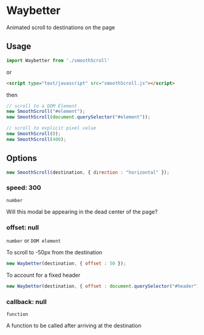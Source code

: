 Waybetter
=========

Animated scroll to destinations on the page

Usage
------

```js
import Waybetter from './smoothScroll'
```

or

```html
<script type="text/javascript" src="smoothScroll.js"></script>
```

then

```js
// scroll to a DOM Element
new SmoothScroll("#element");
new SmoothScroll(document.querySelector("#element"));

// scroll to explicit pixel value	
new SmoothScroll(0);	
new SmoothScroll(400);	
```


Options
-------


```js
new SmoothScroll(destination, { direction : "horizontal" });
```



### speed: 300

`number`

Will this modal be appearing in the dead center of the page?


### offset: null

`number` or `DOM element`

To scroll to -50px from the destination

```js
new Waybetter(destination, { offset : 50 });
```

To account for a fixed header

```js
new Waybetter(destination, { offset : document.querySelector("#header") });
```


### callback: null

`function`

A function to be called after arriving at the destination

